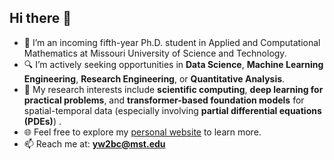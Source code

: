 ## Hi there 👋

- 🌱 I’m an incoming fifth-year Ph.D. student in Applied and Computational Mathematics at Missouri University of Science and Technology.  
- 🔍 I’m actively seeking opportunities in **Data Science**, **Machine Learning Engineering**, **Research Engineering**, or **Quantitative Analysis**.  
- 🧠 My research interests include **scientific computing**, **deep learning for practical problems**, and **transformer-based foundation models** for spatial-temporal data (especially involving **partial differential equations (PDEs)**) .  
- 🌐 Feel free to explore my [personal website](https://YumengWang0.com) to learn more.  
- 📫 Reach me at: **yw2bc@mst.edu**
